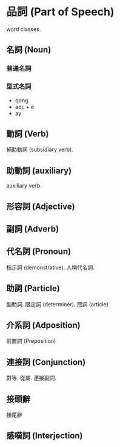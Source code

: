 # 品詞 (Part of Speech)

word classes.

## 名詞 (Noun)

### 普通名詞

### 型式名詞

* qong
* adj. + e
* ay

## 動詞 (Verb)

補助動詞 (subsidiary verb).

## 助動詞 (auxiliary)

auxiliary verb.

## 形容詞 (Adjective)

## 副詞 (Adverb)

## 代名詞 (Pronoun)

指示詞 (demonstrative). 人稱代名詞.

## 助詞 (Particle)

副助詞. 限定詞 (determiner). 冠詞 (article)

## 介系詞 (Adposition)

前置詞 (Preposition)

## 連接詞 (Conjunction)

對等. 從屬. 連接副詞.

## 接頭辭

接尾辭

## 感嘆詞 (Interjection)
